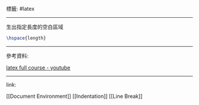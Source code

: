 標籤: #latex 

---

生出指定長度的空白區域

```latex
\hspace{length}
```

---

參考資料:

[latex full course - youtube](https://youtu.be/fCzF5gDy60g)

---

link:

[[Document Environment]]
[[Indentation]]
[[Line Break]]